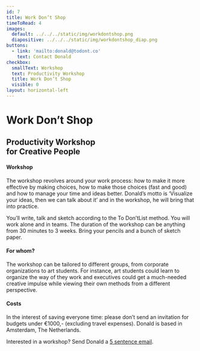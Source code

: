 ```yaml
---
id: 7
title: Work Don’t Shop
timeToRead: 4
images:
  default: ../../../static/img/workdontshop.png
  diapositive: ../../../static/img/workdontshop_diap.png
buttons:
  - link: 'mailto:donald@todont.co'
    text: Contact Donald
checkbox:
  smallText: Workshop
  text: Productivity Workshop
  title: Work Don’t Shop
  visible: 0
layout: horizontal-left
---
```

# Work Don’t Shop

## Productivity Workshop<br/>for Creative People

#### Workshop

The workshop revolves around your work process: how to make it more effective by making choices, how to make those choices (fast and good) and how to manage your time and ideas better. Donald’s motto is ‘Visualize your ideas, then we can talk about it’ and in the workshop, he will bring that into practice.

You’ll write, talk and sketch according to the To Don’tList method. You will work alone and in teams. The duration of the workshop can be anything from 30 minutes to 3 weeks. Bring your pencils and a bunch of sketch paper.

#### For whom?

The workshop can be tailored to different groups, from corporate organizations to art students. For instance, art students could learn to organize the way of they work and executives could get a much-needed creative impulse while viewing their own methods from a different perspective.

#### Costs

In the interest of saving everyone time: please don’t send an invitation for budgets under €1000,- (excluding travel expenses). Donald is based in Amsterdam, The Netherlands.

Interested in a workshop? Send Donald a <a data-scroll href="#mail">5 sentence email</a>.
